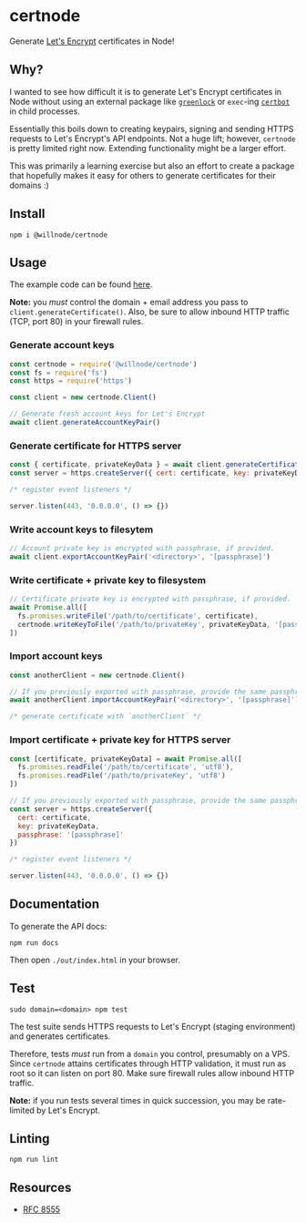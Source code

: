 # certnode

Generate [Let's Encrypt](https://letsencrypt.org/) certificates in Node!

## Why?

I wanted to see how difficult it is to generate Let's Encrypt certificates in Node without using an external package like [`greenlock`](https://www.npmjs.com/package/greenlock) or `exec`-ing [`certbot`](https://certbot.eff.org/) in child processes.

Essentially this boils down to creating keypairs, signing and sending HTTPS requests to Let's Encrypt's API endpoints. Not a huge lift; however, `certnode` is pretty limited right now. Extending functionality might be a larger effort.

This was primarily a learning exercise but also an effort to create a package that hopefully makes it easy for others to generate certificates for their domains :)

## Install

`npm i @willnode/certnode`

## Usage

The example code can be found [here](./example.js).

**Note:** you *must* control the domain + email address you pass to `client.generateCertificate()`. Also, be sure to allow inbound HTTP traffic (TCP, port 80) in your firewall rules.

### Generate account keys

```js
const certnode = require('@willnode/certnode')
const fs = require('fs')
const https = require('https')

const client = new certnode.Client()

// Generate fresh account keys for Let's Encrypt
await client.generateAccountKeyPair()
```

### Generate certificate for HTTPS server

```js
const { certificate, privateKeyData } = await client.generateCertificate('<domain>', '<email>')
const server = https.createServer({ cert: certificate, key: privateKeyData })

/* register event listeners */

server.listen(443, '0.0.0.0', () => {})
```

### Write account keys to filesytem

```js
// Account private key is encrypted with passphrase, if provided.
await client.exportAccountKeyPair('<directory>', '[passphrase]')
```

### Write certificate + private key to filesystem

```js
// Certificate private key is encrypted with passphrase, if provided.
await Promise.all([
  fs.promises.writeFile('/path/to/certificate', certificate),
  certnode.writeKeyToFile('/path/to/privateKey', privateKeyData, '[passphrase]')
])
```

### Import account keys

```js
const anotherClient = new certnode.Client()

// If you previously exported with passphrase, provide the same passphrase.
await anotherClient.importAccountKeyPair('<directory>', '[passphrase]')

/* generate certificate with `anotherClient` */
```

### Import certificate + private key for HTTPS server

```js
const [certificate, privateKeyData] = await Promise.all([
  fs.promises.readFile('/path/to/certificate', 'utf8'),
  fs.promises.readFile('/path/to/privateKey', 'utf8')
])

// If you previously exported with passphrase, provide the same passphrase.
const server = https.createServer({
  cert: certificate,
  key: privateKeyData,
  passphrase: '[passphrase]'
})

/* register event listeners */

server.listen(443, '0.0.0.0', () => {})
```

## Documentation

To generate the API docs:

`npm run docs`

Then open `./out/index.html` in your browser.

## Test

`sudo domain=<domain> npm test`

The test suite sends HTTPS requests to Let's Encrypt (staging environment) and generates certificates.

Therefore, tests *must* run from a `domain` you control, presumably on a VPS. Since `certnode` attains certificates through HTTP validation, it must run as root so it can listen on port 80. Make sure firewall rules allow inbound HTTP traffic.

**Note:** if you run tests several times in quick succession, you may be rate-limited by Let's Encrypt.

## Linting

`npm run lint`

## Resources

* [RFC 8555](https://datatracker.ietf.org/doc/rfc8555/)
